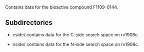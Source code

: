 Contains data for the bioactive compound F1109-0144.

## Subdirectories

- cside/ contains data for the C-side search space on rv1908c.

- nside/ contains data for the N-side search space on rv1908c.

